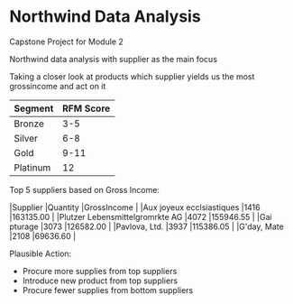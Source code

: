 # Northwind Data Analysis
Capstone Project for Module 2

Northwind data analysis with supplier as the main focus

Taking a closer look at products which supplier yields us the most grossincome and act on it


|Segment|RFM Score|
|---|---|
|Bronze|3-5|
|Silver|6-8|
|Gold|9-11|
|Platinum|12|

Top 5 suppliers based on Gross Income:

|Supplier			      	|Quantity	  |GrossIncome	|
|Aux joyeux ecclsiastiques	      	|1416		  |163135.00	|
|Plutzer Lebensmittelgromrkte AG	|4072		  |155946.55	|
|Gai pturage			        |3073		  |126582.00	|
|Pavlova, Ltd.			        |3937		  |115386.05	|
|G'day, Mate			        |2108		  |69636.60	|


Plausible Action:
- Procure more supplies from top suppliers
- Introduce new product from top suppliers
- Procure fewer supplies from bottom suppliers

